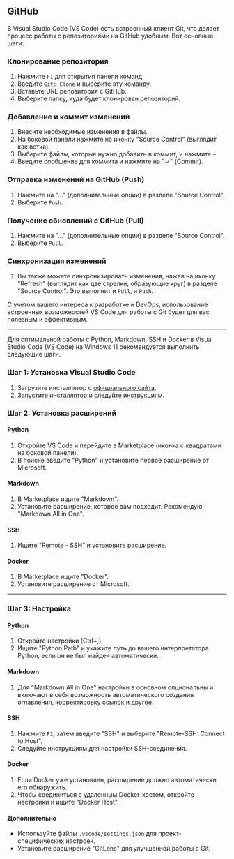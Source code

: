 ## GitHub

В Visual Studio Code (VS Code) есть встроенный клиент Git, что делает процесс работы с репозиториями на GitHub удобным. Вот основные шаги:

### Клонирование репозитория
1. Нажмите `F1` для открытия панели команд.
2. Введите `Git: Clone` и выберите эту команду.
3. Вставьте URL репозитория с GitHub.
4. Выберите папку, куда будет клонирован репозиторий.

### Добавление и коммит изменений
1. Внесите необходимые изменения в файлы.
2. На боковой панели нажмите на иконку "Source Control" (выглядит как ветка).
3. Выберите файлы, которые нужно добавить в коммит, и нажмите `+`.
4. Введите сообщение для коммита и нажмите на "✓" (Commit).

### Отправка изменений на GitHub (Push)
1. Нажмите на "..." (дополнительные опции) в разделе "Source Control".
2. Выберите `Push`.

### Получение обновлений с GitHub (Pull)
1. Нажмите на "..." (дополнительные опции) в разделе "Source Control".
2. Выберите `Pull`.

### Синхронизация изменений
1. Вы также можете синхронизировать изменения, нажав на иконку "Refresh" (выглядит как две стрелки, образующие круг) в разделе "Source Control". Это выполнит и `Pull`, и `Push`.

С учетом вашего интереса к разработке и DevOps, использование встроенных возможностей VS Code для работы с Git будет для вас полезным и эффективным.

---

Для оптимальной работы с Python, Markdown, SSH и Docker в Visual Studio Code (VS Code) на Windows 11 рекомендуется выполнить следующие шаги.

### Шаг 1: Установка Visual Studio Code
1. Загрузите инсталлятор с [официального сайта](https://code.visualstudio.com/).
2. Запустите инсталлятор и следуйте инструкциям.

### Шаг 2: Установка расширений

#### Python
1. Откройте VS Code и перейдите в Marketplace (иконка с квадратами на боковой панели).
2. В поиске введите "Python" и установите первое расширение от Microsoft.

#### Markdown
1. В Marketplace ищите "Markdown".
2. Установите расширение, которое вам подходит. Рекомендую "Markdown All in One".

#### SSH
1. Ищите "Remote - SSH" и установите расширение.
  
#### Docker
1. В Marketplace ищите "Docker".
2. Установите расширение от Microsoft.

---

### Шаг 3: Настройка

#### Python
1. Откройте настройки (Ctrl+,).
2. Ищите "Python Path" и укажите путь до вашего интерпретатора Python, если он не был найден автоматически.

#### Markdown
1. Для "Markdown All in One" настройки в основном опциональны и включают в себя возможность автоматического создания оглавления, корректировку ссылок и другое.

#### SSH
1. Нажмите `F1`, затем введите "SSH" и выберите "Remote-SSH: Connect to Host".
2. Следуйте инструкциям для настройки SSH-соединения.

#### Docker
1. Если Docker уже установлен, расширение должно автоматически его обнаружить.
2. Чтобы соединиться с удаленным Docker-хостом, откройте настройки и ищите "Docker Host".

#### Дополнительно
- Используйте файлы `.vscode/settings.json` для проект-специфических настроек.
- Установите расширение "GitLens" для улучшенной работы с Git.
